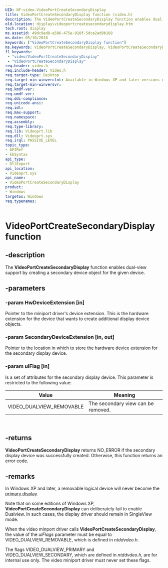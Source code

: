 ```yaml
---
UID: NF:video.VideoPortCreateSecondaryDisplay
title: VideoPortCreateSecondaryDisplay function (video.h)
description: The VideoPortCreateSecondaryDisplay function enables dual-view support by creating a secondary device object for the given device.
old-location: display\videoportcreatesecondarydisplay.htm
tech.root: display
ms.assetid: 49dc9ed8-a506-475e-910f-5dce2ad9b168
ms.date: 05/10/2018
keywords: ["VideoPortCreateSecondaryDisplay function"]
ms.keywords: VideoPortCreateSecondaryDisplay, VideoPortCreateSecondaryDisplay function [Display Devices], VideoPort_Functions_eda677fc-91b7-47d3-8407-615d5fbfcb3a.xml, display.videoportcreatesecondarydisplay, video/VideoPortCreateSecondaryDisplay
f1_keywords:
 - "video/VideoPortCreateSecondaryDisplay"
 - "VideoPortCreateSecondaryDisplay"
req.header: video.h
req.include-header: Video.h
req.target-type: Desktop
req.target-min-winverclnt: Available in Windows XP and later versions of the Windows operating systems.
req.target-min-winversvr: 
req.kmdf-ver: 
req.umdf-ver: 
req.ddi-compliance: 
req.unicode-ansi: 
req.idl: 
req.max-support: 
req.namespace: 
req.assembly: 
req.type-library: 
req.lib: Videoprt.lib
req.dll: Videoprt.sys
req.irql: PASSIVE_LEVEL
topic_type:
- APIRef
- kbSyntax
api_type:
- DllExport
api_location:
- Videoprt.sys
api_name:
- VideoPortCreateSecondaryDisplay
product:
- Windows
targetos: Windows
req.typenames: 
---
```


# VideoPortCreateSecondaryDisplay function


## -description


The <b>VideoPortCreateSecondaryDisplay</b> function enables dual-view support by creating a secondary device object for the given device.


## -parameters




### -param HwDeviceExtension [in]

Pointer to the miniport driver's device extension. This is the hardware extension for the device that wants to create additional display device objects.


### -param SecondaryDeviceExtension [in, out]

Pointer to the location in which to store the hardware device extension for the secondary display device.


### -param ulFlag [in]

Is a set of attributes for the secondary display device. This parameter is restricted to the following value:

|Value|Meaning|
|--- |--- |
|VIDEO_DUALVIEW_REMOVABLE|The secondary view can be removed.|
 
## -returns

<b>VideoPortCreateSecondaryDisplay</b> returns NO_ERROR if the secondary display device was successfully created. Otherwise, this function returns an error code. 




## -remarks



In Windows XP and later, a removable logical device will never become the <a href="https://docs.microsoft.com/windows-hardware/drivers/">primary display</a>.

Note that on some editions of Windows XP, <b>VideoPortCreateSecondaryDisplay</b> can deliberately fail to enable Dualview. In such cases, the display driver should remain in SingleView mode.

When the video minport driver calls <b>VideoPortCreateSecondaryDisplay</b>, the value of the <i>ulFlags</i> parameter must be equal to VIDEO_DUALVIEW_REMOVABLE, which is defined in <i>ntddvdeo.h</i>.

The flags VIDEO_DUALVIEW_PRIMARY and VIDEO_DUALVIEW_SECONDARY, which are defined in <i>ntddvdeo.h</i>, are for internal use only. The video miniport driver must never set these flags. 



